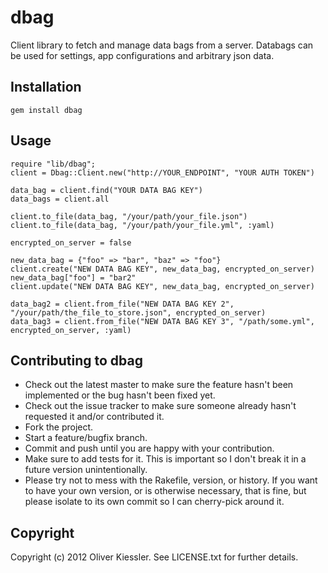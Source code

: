 # dbag

Client library to fetch and manage data bags from a server. Databags can be used for settings, app configurations and arbitrary json data.

## Installation

    gem install dbag
    
## Usage

    require "lib/dbag";
    client = Dbag::Client.new("http://YOUR_ENDPOINT", "YOUR AUTH TOKEN")

    data_bag = client.find("YOUR DATA BAG KEY")
    data_bags = client.all

    client.to_file(data_bag, "/your/path/your_file.json")
    client.to_file(data_bag, "/your/path/your_file.yml", :yaml)

    encrypted_on_server = false

    new_data_bag = {"foo" => "bar", "baz" => "foo"}
    client.create("NEW DATA BAG KEY", new_data_bag, encrypted_on_server)
    new_data_bag["foo"] = "bar2"
    client.update("NEW DATA BAG KEY", new_data_bag, encrypted_on_server)

    data_bag2 = client.from_file("NEW DATA BAG KEY 2", "/your/path/the_file_to_store.json", encrypted_on_server)
    data_bag3 = client.from_file("NEW DATA BAG KEY 3", "/path/some.yml", encrypted_on_server, :yaml)

## Contributing to dbag
 
* Check out the latest master to make sure the feature hasn't been implemented or the bug hasn't been fixed yet.
* Check out the issue tracker to make sure someone already hasn't requested it and/or contributed it.
* Fork the project.
* Start a feature/bugfix branch.
* Commit and push until you are happy with your contribution.
* Make sure to add tests for it. This is important so I don't break it in a future version unintentionally.
* Please try not to mess with the Rakefile, version, or history. If you want to have your own version, or is otherwise necessary, that is fine, but please isolate to its own commit so I can cherry-pick around it.

## Copyright

Copyright (c) 2012 Oliver Kiessler. See LICENSE.txt for further details.
